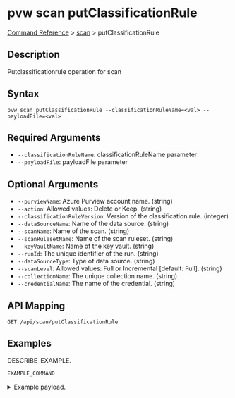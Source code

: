 # pvw scan putClassificationRule
[Command Reference](../../../README.md#command-reference) > [scan](./main.md) > putClassificationRule

## Description
Putclassificationrule operation for scan

## Syntax
```
pvw scan putClassificationRule --classificationRuleName=<val> --payloadFile=<val>
```

## Required Arguments
- `--classificationRuleName`: classificationRuleName parameter
- `--payloadFile`: payloadFile parameter

## Optional Arguments
- `--purviewName`: Azure Purview account name. (string)
- `--action`: Allowed values: Delete or Keep. (string)
- `--classificationRuleVersion`: Version of the classification rule. (integer)
- `--dataSourceName`: Name of the data source. (string)
- `--scanName`: Name of the scan. (string)
- `--scanRulesetName`: Name of the scan ruleset. (string)
- `--keyVaultName`: Name of the key vault. (string)
- `--runId`: The unique identifier of the run. (string)
- `--dataSourceType`: Type of data source. (string)
- `--scanLevel`: Allowed values: Full or Incremental [default: Full]. (string)
- `--collectionName`: The unique collection name. (string)
- `--credentialName`: The name of the credential. (string)

## API Mapping
 >  > []()
```
GET /api/scan/putClassificationRule
```

## Examples
DESCRIBE_EXAMPLE.
```powershell
EXAMPLE_COMMAND
```
<details><summary>Example payload.</summary>
<p>

```json
PASTE_JSON_HERE
```
</p>
</details>